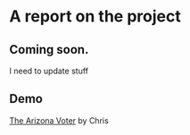 # A report on the project

## Coming soon. 

I need to update stuff

## Demo

[The Arizona Voter](http://thearizonavoter.org/report) by Chris